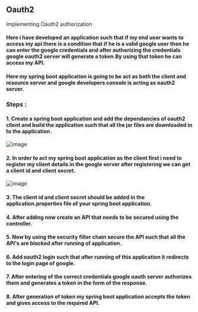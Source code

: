 ## Oauth2
Implementing Oauth2 authorization
#### Here i have developed an application such that if my end user wants to access my api there is a condition that if he is a valid google user then he can enter the google credentials and after authorizing the credentials google oauth2 server will generate a token.By using that token he can access my API.
#### Here my spring boot application is going to be act as both the client and resource server and google developers console is acting as oauth2 server.

### Steps :
#### 1. Create a spring boot application and add the dependancies of oauth2 client  and build the application such that all the jar files are downloaded in to the application.
![image](https://github.com/lakshmisaranya0409/Oauth2/assets/143079949/09e99ef9-be82-42f9-8ec3-ac921e081e5b)

#### 2. In order to act my spring boot application as the client first i need to register my client details in the google server after registering we can get a client id and client secret.
![image](https://github.com/lakshmisaranya0409/Oauth2/assets/143079949/c022163a-cb0e-422f-a909-b9dfd769bd51)

#### 3. The client id and client secret should be added in the application.properties file of your spring boot application.
#### 4. After adding now create an API that needs to be secured using the controller.
#### 5. Now by using the security filter chain secure the API such that all the API's are blocked after running of application.
#### 6. Add oauth2 login such that after running of this application it redirects to the login page of google.
#### 7. After entering of the correct credentials google oauth server authorizes them and generates a token in the form of the response.
#### 8. After generation of token my spring boot application accepts the token and gives access to the required API.


